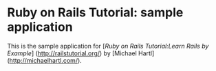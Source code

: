 # Ruby on Rails Tutorial: sample application
This is the sample application for
[*Ruby on Rails Tutorial:Learn Rails by Example*] (http://railstutorial.org/)
by [Michael Hartl] (http://michaelhartl.com/).